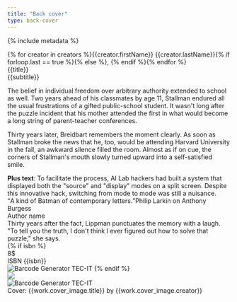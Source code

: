 ```yaml
---
title: "Back cover"
type: back-cover
---
```

{% include metadata %}

<div class="back-cover-creators">{% for creator in creators %}{{creator.firstName}} {{creator.lastName}}{% if forloop.last == true %}{% else %}, {% endif %}{% endfor %}</div>
<div class="back-cover-title">{{title}}</div>
<div class="back-cover-subtitle">{{subtitle}}</div>
<div class="back-cover-text">
  <p>The belief in individual freedom over arbitrary authority extended to school as well. Two years ahead of his classmates by age 11, Stallman endured all the usual frustrations of a gifted public-school student. It wasn't long after the puzzle incident that his mother attended the first in what would become a long string of parent-teacher conferences.</p>
  <p>Thirty years later, Breidbart remembers the moment clearly. As soon as Stallman broke the news that he, too, would be attending Harvard University in the fall, an awkward silence filled the room. Almost as if on cue, the corners of Stallman's mouth slowly turned upward into a self-satisfied smile.</p>
</div>
<div class="back-cover-text-plus"><strong>Plus text</strong>: To facilitate the process, AI Lab hackers had built a system that displayed both the "source" and "display" modes on a split screen. Despite this innovative hack, switching from mode to mode was still a nuisance.</div>
<div class="back-cover-quote"><q>A kind of Batman of contemporary letters.</q><span>Philip Larkin on Anthony Burgess</span></div>
<div class="back-cover-creator">
  <div class="back-cover-creator-name">Author name</div>
  <div class="back-cover-creator-text">Thirty years after the fact, Lippman punctuates the memory with a laugh. "To tell you the truth, I don't think I ever figured out how to solve that puzzle," she says.</div>
</div>
<div class="back-cover-bottom">
  <div class="back-cover-isbn">
    {% if isbn %}
    <div class="back-cover-isbn-text">8$<br>ISBN {{isbn}}</div>
    <img class="back-cover-isbn-image" src="https://barcode.tec-it.com/barcode.ashx?data={{isbn|replace: '-', ''}}&code=ISBN13&multiplebarcodes=false&translate-esc=false&unit=Fit&dpi=96&imagetype=Svg&rotation=0&color=%23000000&bgcolor=%23ffffff&qunit=Mm&quiet=0&modulewidth=0.265" alt="Barcode Generator TEC-IT"/>
    {% endif %}
  </div>
  <div class="back-cover-publisher">
    <div class="back-cover-publisher-text"></div>
    <img class="back-cover-publisher-logo" src="{{ site.baseurl }}/images/{{work.publisher.logo}}"/>
  </div>
  <div class="back-cover-qr"><img src='https://barcode.tec-it.com/barcode.ashx?data={{site.url|url_encode}}&code=MobileQRCode&multiplebarcodes=false&translate-esc=false&unit=Fit&dpi=96&imagetype=Svg&rotation=0&color=%23000000&bgcolor=%23ffffff&qunit=Mm&quiet=0&modulewidth=0.265&eclevel=L' alt='Barcode Generator TEC-IT'/></div>
</div>
<div class="back-cover-meta">Cover: {{work.cover_image.title}} by {{work.cover_image.creator}}</div>
